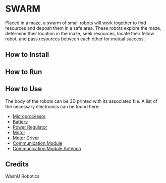 # SWARM

Placed in a maze, a swarm of small robots will work together to find resources and deposit them in a safe area. These robots explore the maze, determine their location in the maze, seek resources, locate their fellow robot, and pass resources between each other for mutual success.

## How to Install

## How to Run

## How to Use

The body of the robots can be 3D printed with its associated file. A list of the necessary electronics can be found here:

 - [Microprocessor]()
 - [Battery]()
 - [Power Regulator]()
 - [Motor]()
 - [Motor Driver]()
 - [Communication Module]()
 - [Communication Module Antenna]()

## Credits

WashU Robotics